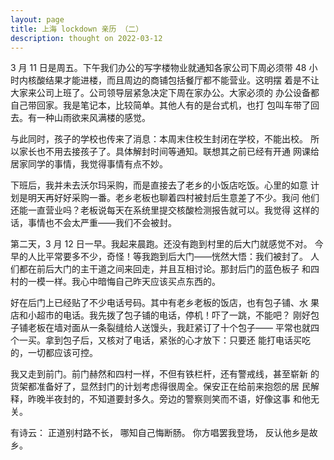 ```yaml
---
layout: page
title: 上海 lockdown 亲历 （二）
description: thought on 2022-03-12
---
```



3 月 11 日是周五。下午我们办公的写字楼物业就通知各家公司下周必须带
48 小时内核酸结果才能进楼，而且周边的商铺包括餐厅都不能营业。这明摆
着是不让大家来公司上班了。公司领导层紧急决定下周在家办公。大家必须的
办公设备都自己带回家。我是笔记本，比较简单。其他人有的是台式机，也打
包叫车带了回去。有一种山雨欲来风满楼的感觉。

与此同时，孩子的学校也传来了消息：本周末住校生封闭在学校，不能出校。
所以家长也不用去接孩子了。具体解封时间等通知。联想其之前已经有开通
网课给居家同学的事情，我觉得事情有点不妙。

下班后，我并未去沃尔玛采购，而是直接去了老乡的小饭店吃饭。心里的如意
计划是明天再好好采购一番。老乡老板也聊着四村被封后生意差了不少。我问
他们还能一直营业吗？老板说每天在系统里提交核酸检测报告就可以。我觉得
这样的话，事情也不会太严重——我们不会被封。

第二天，3 月 12 日一早。我起来晨跑。还没有跑到村里的后大门就感觉不对。
今早的人比平常要多不少，奇怪！等我跑到后大门——恍然大悟：我们被封了。
人们都在前后大门的主干道之间来回走，并且互相讨论。那封后门的蓝色板子
和四村的一模一样。我心中暗悔自己昨天应该买点东西的。

好在后门上已经贴了不少电话号码。其中有老乡老板的饭店，也有包子铺、水
果店和小超市的电话。我先拨了包子铺的电话，停机！吓了一跳，不能吧？
刚好包子铺老板在墙对面从一条裂缝给人送馒头，我赶紧订了十个包子——
平常也就四个一买。拿到包子后，又核对了电话，紧张的心才放下：只要还
能打电话买吃的，一切都应该可控。

我又走到前门。前门赫然和四村一样，不但有铁栏杆，还有警戒线，甚至崭新
的货架都准备好了，显然封门的计划考虑得很周全。保安正在给前来抱怨的居
民解释，昨晚半夜封的，不知道要封多久。旁边的警察则笑而不语，好像这事
和他无关。

有诗云：
正道别村路不长，
哪知自己悔断肠。
你方唱罢我登场，
反认他乡是故乡。
